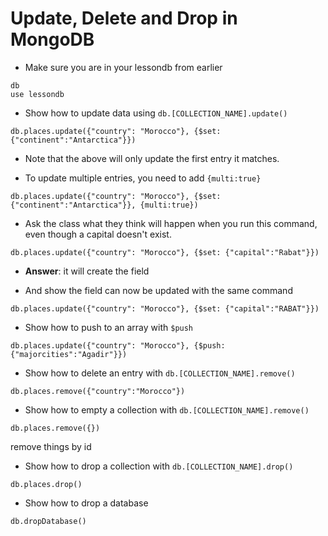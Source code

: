 # Update, Delete and Drop in MongoDB

* Make sure you are in your lessondb from earlier

```
db
use lessondb
```

* Show how to update data using `db.[COLLECTION_NAME].update()`

```
db.places.update({"country": "Morocco"}, {$set: {"continent":"Antarctica"}})
```

* Note that the above will only update the first entry it matches.

* To update multiple entries, you need to add `{multi:true}`

```
db.places.update({"country": "Morocco"}, {$set: {"continent":"Antarctica"}}, {multi:true})
```

* Ask the class what they think will happen when you run this command, even though a capital doesn't exist.

```
db.places.update({"country": "Morocco"}, {$set: {"capital":"Rabat"}})
```

* **Answer**: it will create the field

* And show the field can now be updated with the same command

```
db.places.update({"country": "Morocco"}, {$set: {"capital":"RABAT"}})
```

* Show how to push to an array with `$push`

```
db.places.update({"country": "Morocco"}, {$push: {"majorcities":"Agadir"}})
```

* Show how to delete an entry with `db.[COLLECTION_NAME].remove()`

```
db.places.remove({"country":"Morocco"})
```

* Show how to empty a collection with `db.[COLLECTION_NAME].remove()`

```
db.places.remove({})
```

remove things by id

* Show how to drop a collection with `db.[COLLECTION_NAME].drop()`

```
db.places.drop()
```

* Show how to drop a database

```
db.dropDatabase()
```
